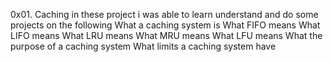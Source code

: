 0x01. Caching
in these project i was able to learn understand and do some projects on the following 
What a caching system is
What FIFO means
What LIFO means
What LRU means
What MRU means
What LFU means
What the purpose of a caching system
What limits a caching system have
